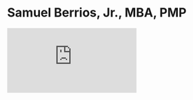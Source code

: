 # Samuel Berrios, Jr., MBA, PMP
<embed src='https://github.com/mbastrategyconsultant/mbastrategyconsultant.github.io/blob/main/Samuel%20Berrios%20Resume%20August%202025.pdf' type="application/pdf" />

